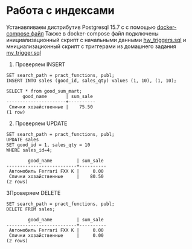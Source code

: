 # Работа с индексами

Устанавливаем дистрибутив Postgresql 15.7 c с помощью [docker-compose файл](./docker_compose_files/postgresql-15-otus-docker-compose.yml)
Также в docker-compose файл подключены инициализационный скрипт с начальными данными [hw_triggers.sql](./script/hw_triggers.sql) и
мнициализационный скрипт с триггерами из домашнего задания [my_trigger.sql](./script/my_trigger.sql)

1) Проверяем INSERT
```
SET search_path = pract_functions, publ;
INSERT INTO sales (good_id, sales_qty) values (1, 10), (1, 10);

SELECT * from good_sum_mart;
      good_name       | sum_sale 
----------------------+----------
 Спички хозайственные |    75.50
(1 row)
```

2) Проверяем UPDATE
```
SET search_path = pract_functions, publ;
UPDATE sales
SET good_id = 1, sales_qty = 10
WHERE sales_id=4; 

        good_name         | sum_sale 
--------------------------+----------
 Автомобиль Ferrari FXX K |     0.00
 Спички хозайственные     |    80.50
(2 rows)
```

3Проверяем DELETE
```
SET search_path = pract_functions, publ;
DELETE FROM sales;

        good_name         | sum_sale 
--------------------------+----------
 Автомобиль Ferrari FXX K |     0.00
 Спички хозайственные     |     0.00
(2 rows)
```